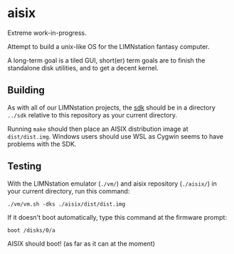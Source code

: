 # aisix

Extreme work-in-progress.

Attempt to build a unix-like OS for the LIMNstation fantasy computer.

A long-term goal is a tiled GUI, short(er) term goals are to finish the standalone disk utilities, and to get a decent kernel.

## Building

As with all of our LIMNstation projects, the [sdk](http://github.com/limnarch/sdk) should be in a directory `../sdk` relative to this repository as your current directory.

Running `make` should then place an AISIX distribution image at `dist/dist.img`. Windows users should use WSL as Cygwin seems to have problems with the SDK.

## Testing

With the LIMNstation emulator (`./vm/`) and aisix repository (`./aisix/`) in your current directory, run this command:

`./vm/vm.sh -dks ./aisix/dist/dist.img`

If it doesn't boot automatically, type this command at the firmware prompt:

`boot /disks/0/a`

AISIX should boot! (as far as it can at the moment)
